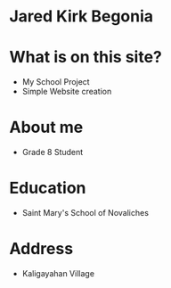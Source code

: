 # Jared Kirk Begonia

# What is on this site?
- My School Project
- Simple Website creation

# About me
- Grade 8 Student

# Education
- Saint Mary's School of Novaliches

# Address
- Kaligayahan Village
